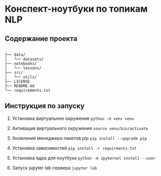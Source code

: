 # Конспект-ноутбуки по топикам NLP

## Cодержание проекта

```

├── data/
│   └── datasets/ 
├── notebooks/
│   └── lessons/
├── src/
│   └── utils/
├── LICENSE
├── README.md
└── requirements.txt
```

## Инструкция по запуску

1. Установка виртуальное окружения
`python -m venv venv`

2. Активация виртуального окружения
`source venv/bin/activate`

3. бновления менеджера пакетов pip
`pip install --upgrade pip`

4. Установка зависимостей
`pip install -r requirments.txt`

5. Установка ядра для ноутбука
`python -m ipykernel install --user
`
6. Запуск jupyter lab сервера
`jupyter lab`

